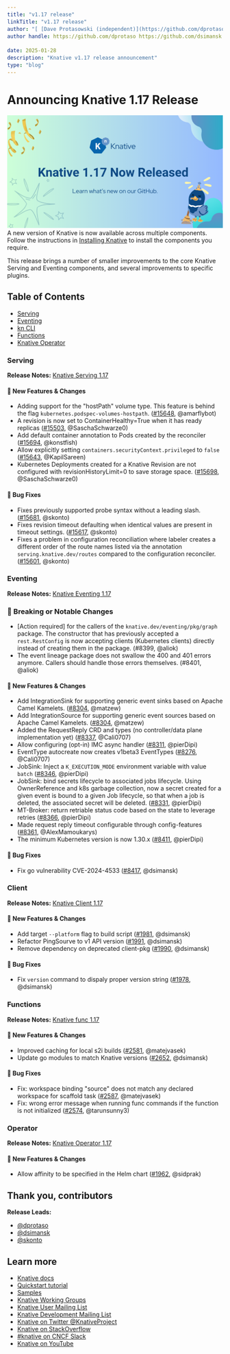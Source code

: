```yaml
---
title: "v1.17 release"
linkTitle: "v1.17 release"
author: "[ [Dave Protasowski (independent)](https://github.com/dprotaso), [David Simansky (Red Hat)](https://github.com/dsimansk) and [Stavros Kontopoulos (Red Hat)](https://github.com/skonto)"
author handle: https://github.com/dprotaso https://github.com/dsimansk https://github.com/skonto

date: 2025-01-28
description: "Knative v1.17 release announcement"
type: "blog"
---
```


# Announcing Knative 1.17 Release

![Release 1.17](./images/release1.17-1.png)
A new version of Knative is now available across multiple components. Follow the instructions in [Installing Knative](https://knative.dev/docs/install/) to install the components you require.

This release brings a number of smaller improvements to the core Knative Serving and Eventing components, and several improvements to specific plugins.

## Table of Contents
- [Serving](#serving)
- [Eventing](#eventing)
- [kn CLI](#kn-cli)
- [Functions](#functions)
- [Knative Operator](#knative-operator)

### Serving
**Release Notes:** [Knative Serving 1.17](https://github.com/knative/serving/releases/tag/knative-v1.17.0)

#### 💫 New Features & Changes
- Adding support for the "hostPath" volume type. This feature is behind the flag `kubernetes.podspec-volumes-hostpath`. ([#15648](https://github.com/knative/serving/pull/15648), @amarflybot)
- A revision is now set to ContainerHealthy=True when it has ready replicas ([#15503](https://github.com/knative/serving/pull/15503), @SaschaSchwarze0)
- Add default container annotation to Pods created by the reconciler ([#15694](https://github.com/knative/serving/pull/15694), @konstfish)
- Allow explicitly setting `containers.securityContext.privileged` to `false` ([#15643](https://github.com/knative/serving/pull/15643), @KapilSareen)
- Kubernetes Deployments created for a Knative Revision are not configured with revisionHistoryLimit=0 to save storage space. ([#15698](https://github.com/knative/serving/pull/15698), @SaschaSchwarze0)

#### 🐞 Bug Fixes
- Fixes previously supported probe syntax without a leading slash. ([#15681](https://github.com/knative/serving/pull/15681), @skonto)
- Fixes revision timeout defaulting when identical values are present in timeout settings. ([#15617](https://github.com/knative/serving/pull/15617), @skonto)
- Fixes a problem in configuration reconciliation where labeler creates a different order of the route names listed via the annotation `serving.knative.dev/routes` compared to the configuration reconciler. ([#15601](https://github.com/knative/serving/pull/15601), @skonto)


### Eventing
**Release Notes:** [Knative Eventing 1.17](https://github.com/knative/eventing/releases/tag/knative-v1.17.0)

### 🚨 Breaking or Notable Changes
- [Action required] for the callers of the `knative.dev/eventing/pkg/graph` package. The constructor that has previously accepted a `rest.RestConfig` is now accepting clients (Kubernetes clients) directly instead of creating them in the package. (#8399, @aliok)
- The event lineage package does not swallow the 400 and 401 errors anymore. Callers should handle those errors themselves. (#8401, @aliok)

#### 💫 New Features & Changes
- Add IntegrationSink for supporting generic event sinks based on Apache Camel Kamelets. ([#8304](https://github.com/knative/eventing/pull/8304), @matzew)
- Add IntegrationSource for supporting generic event sources based on Apache Camel Kamelets. ([#8304](https://github.com/knative/eventing/pull/8304), @matzew)
- Added the RequestReply CRD and types (no controller/data plane implementation yet) ([#8337](https://github.com/knative/eventing/pull/8337), @Cali0707)
- Allow configuring (opt-in) IMC async handler ([#8311](https://github.com/knative/eventing/pull/8311), @pierDipi)
- EventType autocreate now creates v1beta3 EventTypes ([#8276](https://github.com/knative/eventing/pull/8276), @Cali0707)
- JobSink: Inject a `K_EXECUTION_MODE` environment variable with value `batch` ([#8346](https://github.com/knative/eventing/pull/8346), @pierDipi)
- JobSink: bind secrets lifecycle to associated jobs lifecycle. Using OwnerReference and k8s garbage collection, now a secret created for a given event is bound to a given Job lifecycle, so that when a job is deleted, the associated secret will be deleted. ([#8331](https://github.com/knative/eventing/pull/8331), @pierDipi)
- MT-Broker: return retriable status code based on the state to leverage retries ([#8366](https://github.com/knative/eventing/pull/8366), @pierDipi)
- Made request reply timeout configurable through config-features ([#8361](https://github.com/knative/eventing/pull/8361), @AlexMamoukarys)
- The minimum Kubernetes version is now 1.30.x ([#8411](https://github.com/knative/eventing/pull/8411), @pierDipi)

#### 🐞 Bug Fixes
- Fix go vulnerability CVE-2024-4533 ([#8417](https://github.com/knative/eventing/pull/8417), @dsimansk)

### Client
**Release Notes:** [Knative Client 1.17](https://github.com/knative/client/releases/tag/knative-v1.17.0)

#### 💫 New Features & Changes
- Add target `--platform` flag to build script ([#1981](https://github.com/knative/client/pull/1981), @dsimansk)
- Refactor PingSourve to v1 API version ([#1991](https://github.com/knative/client/pull/1991), @dsimansk)
- Remove dependency on deprecated client-pkg ([#1990](https://github.com/knative/client/pull/1990), @dsimansk)

#### 🐞 Bug Fixes
- Fix `version` command to dispaly proper version string ([#1978](https://github.com/knative/client/pull/1978), @dsimansk)

### Functions
**Release Notes:** [Knative func 1.17](https://github.com/knative/func/releases/tag/knative-v1.17.0)

#### 💫 New Features & Changes
- Improved caching for local s2i builds ([#2581](https://github.com/knative/func/pull/2581), @matejvasek)
- Update go modules to match Knative versions ([#2652](https://github.com/knative/func/pull/2652), @dsimansk)

#### 🐞 Bug Fixes
- Fix: workspace binding "source" does not match any declared workspace for scaffold task ([#2587](https://github.com/knative/func/pull/2587), @matejvasek)
- Fix: wrong error message when running func commands if the function is not initialized ([#2574](https://github.com/knative/func/pull/2574), @tarunsunny3)

### Operator
**Release Notes:** [Knative Operator 1.17](https://github.com/knative/operator/releases/tag/knative-v1.17.0)

#### 💫 New Features & Changes
- Allow affinity to be specified in the Helm chart ([#1962](https://github.com/knative/operator/pull/1962), @sidprak)

## Thank you, contributors
**Release Leads:**

- [@dprotaso](https://github.com/dprotaso)
- [@dsimansk](https://github.com/dsimansk)
- [@skonto](https://github.com/skonto)


## Learn more
- [Knative docs](https://knative.dev/docs/)
- [Quickstart tutorial](https://knative.dev/docs/getting-started/)
- [Samples](https://knative.dev/docs/samples/)
- [Knative Working Groups](https://knative.dev/community/contributing/working-groups/)
- [Knative User Mailing List](https://groups.google.com/g/knative-users)
- [Knative Development Mailing List](https://groups.google.com/g/knative-dev)
- [Knative on Twitter @KnativeProject](https://twitter.com/KnativeProject)
- [Knative on StackOverflow](https://stackoverflow.com/questions/tagged/knative)
- [#knative on CNCF Slack](https://slack.knative.dev/)
- [Knative on YouTube](https://www.youtube.com/c/KnativeProject)
